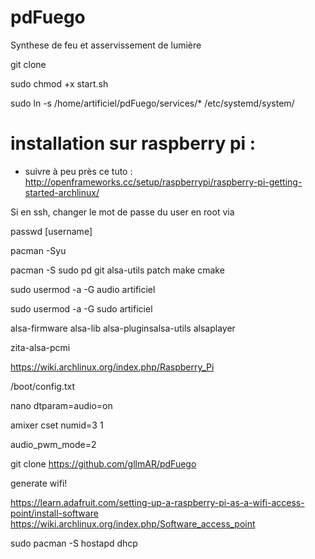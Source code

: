 # pdFuego
Synthese de feu et asservissement de lumière  

git clone 

sudo chmod +x start.sh 


sudo ln -s /home/artificiel/pdFuego/services/*  /etc/systemd/system/ 

# installation sur raspberry pi : 

* suivre à peu près ce tuto :
http://openframeworks.cc/setup/raspberrypi/raspberry-pi-getting-started-archlinux/

Si en ssh, changer le mot de passe du user en root via 

passwd [username] 

pacman -Syu

pacman -S sudo pd git  alsa-utils patch make cmake 



sudo usermod -a -G audio artificiel

sudo usermod -a -G sudo artificiel

alsa-firmware alsa-lib alsa-pluginsalsa-utils alsaplayer 

zita-alsa-pcmi 


https://wiki.archlinux.org/index.php/Raspberry_Pi

/boot/config.txt

nano dtparam=audio=on

amixer cset numid=3 1

audio_pwm_mode=2

git clone https://github.com/gllmAR/pdFuego


generate wifi! 

https://learn.adafruit.com/setting-up-a-raspberry-pi-as-a-wifi-access-point/install-software
https://wiki.archlinux.org/index.php/Software_access_point

sudo pacman -S hostapd dhcp
